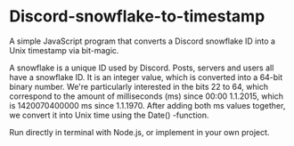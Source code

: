 # Discord-snowflake-to-timestamp
A simple JavaScript program that converts a Discord snowflake ID into a Unix timestamp via bit-magic.


A snowflake is a unique ID used by Discord. Posts, servers and users all have a snowflake ID. It is an integer value, which is converted into a 64-bit binary number. We're particularly interested in the bits 22 to 64, which correspond to the amount of milliseconds (ms) since 00:00 1.1.2015, which is 1420070400000 ms since 1.1.1970. After adding both ms values together, we convert it into Unix time using  the Date() -function.

Run directly in terminal with Node.js, or implement in your own project.
